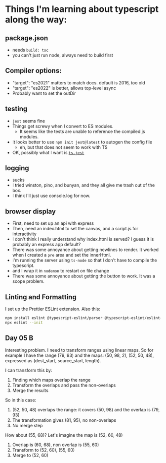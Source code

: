 # Things I'm learning about typescript along the way:

## package.json

- needs `build: tsc`
- you can't just run node, always need to build first

## Compiler options:

- "target": "es2021" matters to match docs. default is 2016, too old
- "target": "es2022" is better, allows top-level async
- Probably want to set the outDir

## testing

- `jest` seems fine
- Things get screwy when I convert to ES modules.
  - It seems like the tests are unable to reference the compiled js modules.
- It looks better to use `npm init jest@latest` to autogen the config file
  - eh, but that does not seem to work with TS
- OK, possibly what I want is [`ts-jest`](https://kulshekhar.github.io/ts-jest/docs/)

## logging

- sucks
- I tried winston, pino, and bunyan, and they all give me trash out of the box.
- I think I'll just use console.log for now.

## browser display

- First, need to set up an api with express
- Then, need an index.html to set the canvas, and a script.js for interactivity
- I don't think I really understand why index.html is served? I guess it is probably an express app default?
- There was some annoyance about getting newlines to render. It worked when I created a `pre` area and set the innerHtml.
- I'm running the server using `ts-node` so that I don't have to compile the typescript.
- and I wrap it in `nodemon` to restart on file change
- There was some annoyance about getting the button to work. It was a scope problem.

## Linting and Formatting

I set up the Prettier ESLint extension.
Also this:

```bash
npm install eslint @typescript-eslint/parser @typescript-eslint/eslint-plugin --save-dev
npx eslint --init
```

## Day 05 B

Interesting problem. I need to transform ranges using linear maps.
So for example I have the range (79, 93)
and the maps: (50, 98, 2), (52, 50, 48), expressed as (dest_start, source_start, length).

I can transform this by:

1. Finding which maps overlap the range
2. Transform the overlaps and pass the non-overlaps
3. Merge the results

So in this case:

1. (52, 50, 48) overlaps the range: it covers (50, 98) and the overlap is (79, 93)
2. The transformation gives (81, 95), no non-overlaps
3. No merge step

How about (55, 68)? Let's imagine the map is (52, 60, 48)

1. Overlap is (60, 68), non overlap is (55, 60)
2. Transform to (52, 60), (55, 60)
3. Merge to (52, 60)
